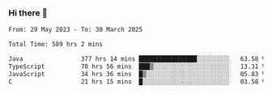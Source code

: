 ### Hi there 👋

<!--START_SECTION:waka-->

```txt
From: 29 May 2023 - To: 30 March 2025

Total Time: 589 hrs 2 mins

Java                377 hrs 14 mins ████████████████░░░░░░░░░   63.58 %
TypeScript          78 hrs 56 mins  ███▒░░░░░░░░░░░░░░░░░░░░░   13.31 %
JavaScript          34 hrs 36 mins  █▒░░░░░░░░░░░░░░░░░░░░░░░   05.83 %
C                   21 hrs 15 mins  █░░░░░░░░░░░░░░░░░░░░░░░░   03.58 %
```

<!--END_SECTION:waka-->
<!--
**the-beef-calculator/the-beef-calculator** is a ✨ _special_ ✨ repository because its `README.md` (this file) appears on your GitHub profile.

Here are some ideas to get you started:

- 🔭 I’m currently working on ...
- 🌱 I’m currently learning ...
- 👯 I’m looking to collaborate on ...
- 🤔 I’m looking for help with ...
- 💬 Ask me about ...
- 📫 How to reach me: ...
- 😄 Pronouns: ...
- ⚡ Fun fact: ...
-->
